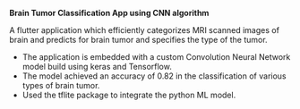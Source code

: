 **Brain Tumor Classification App using CNN algorithm**

A flutter application which efficiently categorizes MRI scanned images of brain and predicts for brain tumor and specifies the type of the tumor.

- The application is embedded with a custom Convolution Neural Network model build using keras and Tensorflow.
- The model achieved an accuracy of 0.82 in the classification of various types of brain tumor.
- Used the tflite package to integrate the python ML model.
